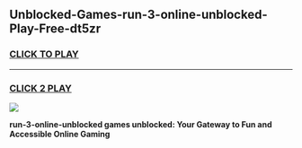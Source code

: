 
## Unblocked-Games-run-3-online-unblocked-Play-Free-dt5zr
<h3>
<a href="https://premium76.site?title=run-3-online-unblocked&ref=21A">CLICK TO PLAY</a></h3>
<hr>

<h3>
<a href="https://premium76.site?title=run-3-online-unblocked&ref=21A">CLICK 2 PLAY</a>
  
</h3>

<a href="https://premium76.site?title=run-3-online-unblocked&ref=21A"><img src="https://clearcache.store/games.png"></a>


**run-3-online-unblocked games unblocked: Your Gateway to Fun and Accessible Online Gaming**
